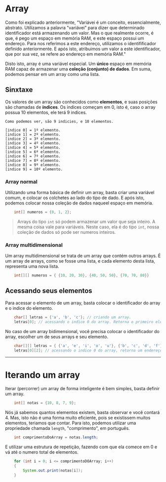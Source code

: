 # Array
Como foi explicado anteriormente, "Variávei é um conceito, essencialmente, abstrato. Utilizamos a palavra 
"variávei" para dizer que determinado identificador está armazenando um valor. Mas o que realmente ocorre, 
é que, é pego um espaço em memória RAM, e este espaço possui um endereço. Para nos referimos a este 
endereço, utilizamos o identifificador definido anteriormente. E após isto, atribuimos um valor a este 
identificador, que por sua vez, se refere ao endereço em memória RAM."

Disto isto, array é uma variável especial. Um __único__ espaço em memória RAM capaz de armazenar uma __coleção (conjunto) de dados__. Em suma, podemos pensar em um array como uma lista.

## Sinxtaxe 
Os valores de um array são conhecidos como __elementos__, e suas posições
são chamadas de __índices__. Os indices começam em 0, isto é, caso o array possua 10 elementos, ele terá 9 indices.
```
Como podemos ver, são 9 indicies, e 10 elementos. 

[indice 0] = 1º elemento. 
[indice 1] = 2º elemento. 
[indice 2] = 3º elemento. 
[indice 3] = 4º elemento. 
[indice 4] = 5º elemento. 
[indice 5] = 6º elemento. 
[indice 6] = 7º elemento. 
[indice 7] = 8º elemento. 
[indice 8] = 9º elemento. 
[indice 9] = 10º elemento. 
```

### Array normal
Utilizando uma forma básica de definir um array, basta criar uma variável comum, e colocar os colchetes ao lado do tipo de dado.
E após isto, podemos colocar nossa coleção de dados naqueel espaço em memória. 
```java
    int[] numeros = {0, 1, 2};
```
> Arrays do tipo `int` só podem armazenar um valor que seja inteiro. A mesma coisa vale para variáveis. Neste caso, ela é do tipo `int`, nossa coleção de dados só pode ser numeros inteiros. 

### Array multidimensional
Um array multidimensional se trata de um array que contém outros arrays. É um array de arrays, como se fosse uma lista, e cada elemento desta lista, representa uma nova lista.
```java
    int[][] numeros = { {10, 20, 30}, {40, 50, 50}, {70, 70, 80}}
```

## Acessando seus elementos
Para acessar o elemento de um array, basta colocar o identificador do array e o indice do elemento.
```java
    char[] letras = {'a', 'b', 'c'}; // criando um array.
    letras[0]; // acessando o indice 0 do array. Retorna o primeiro elemento, a letra 'a'.
```

No caso de um array bidimensional, você precisa colocar o identificador do array, escolher um de seus arrays e seu elemento.
```java
    char[][] letras = { {'a', 'e', 'i', 'o', 'u'}, {'b', 'c', 'd', 'f'}}; // criando um array. Seus elementos apontam para outros arrays.
    letras[0][2]; // acessando o indice 0 do array, retorna um endereço de outro array. Agora, [2], retorna o segundo indice deste array, que é 'i'.
```
___

# Iterando um array 
Iterar (percorrer) um array de forma inteligente é bem simples, basta definir um array.
```java
    int[] notas = {10, 8, 7, 9};
```

Nós já sabemos quantos elementos existem, basta observar e você contará 4. Mas, isto não é uma forma muito eficiente, pois se existissem muitos elementos, teriamos que contar. 
Para isto, podemos utilizar uma propriedade chamada `length`, "comprimento", em português.
```java
    int comprimentoDoArray = notas.length; 
```

E utilizar uma estrutura de repetição, fazendo com que ela comece em 0 e vá até o numero total de elementos. 
```java
    for (int i = 0; i <= comprimentoDOArray; i++)
    {
        System.out.print(notas[i]);
    }
```

